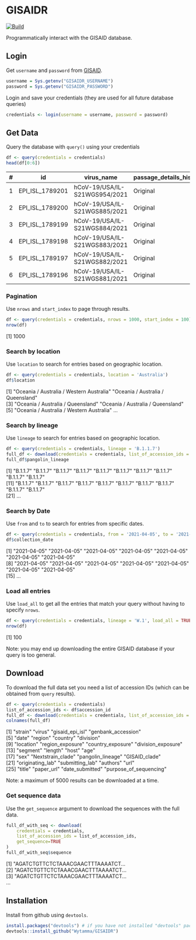 # GISAIDR
[![Build](https://github.com/Wytamma/GISAIDR/actions/workflows/r.yml/badge.svg)](https://github.com/Wytamma/GISAIDR/actions/workflows/r.yml)

Programmatically interact with the GISAID database.

## Login 

Get `username` and `password` from [GISAID](https://www.epicov.org/).
```R
username = Sys.getenv("GISAIDR_USERNAME")
password = Sys.getenv("GISAIDR_PASSWORD")
```

Login and save your credentials (they are used for all future database queries)
```R
credentials <- login(username = username, password = password)
```

## Get Data

Query the database with `query()` using your credentials

```R
df <- query(credentials = credentials)
head(df[0:6])
```
|#     |id             |virus_name                            |passage_details_history|accession_id   |collection_date|submission_date|
|------|---------------|--------------------------------------|-----------------------|---------------|---------------|---------------|
|1     |EPI_ISL_1789201|hCoV-19/USA/IL-S21WGS954/2021         |Original               |EPI_ISL_1789201|2021-04-16     |2021-04-29     |
|2     |EPI_ISL_1789200|hCoV-19/USA/IL-S21WGS885/2021         |Original               |EPI_ISL_1789200|2021-04-02     |2021-04-29     |
|3     |EPI_ISL_1789199|hCoV-19/USA/IL-S21WGS884/2021         |Original               |EPI_ISL_1789199|2021-04-12     |2021-04-29     |
|4     |EPI_ISL_1789198|hCoV-19/USA/IL-S21WGS883/2021         |Original               |EPI_ISL_1789198|2021-04-14     |2021-04-29     |
|5     |EPI_ISL_1789197|hCoV-19/USA/IL-S21WGS882/2021         |Original               |EPI_ISL_1789197|2021-04-15     |2021-04-29     |
|6     |EPI_ISL_1789196|hCoV-19/USA/IL-S21WGS881/2021         |Original               |EPI_ISL_1789196|2021-04-13     |2021-04-29     |

### Pagination 

Use `nrows` and `start_index` to page through results.

```R
df <- query(credentials = credentials, nrows = 1000, start_index = 100)
nrow(df)
```
[1] 1000

### Search by location

Use `location` to search for entries based on geographic location. 

```R
df <- query(credentials = credentials, location = 'Australia')
df$location
```
[1] "Oceania / Australia / Western Australia" "Oceania / Australia / Queensland"       
[3] "Oceania / Australia / Queensland"        "Oceania / Australia / Queensland"       
[5] "Oceania / Australia / Western Australia"  ...     

### Search by lineage

Use `lineage` to search for entries based on geographic location. 

```R
df <- query(credentials = credentials, lineage = 'B.1.1.7')
full_df <- download(credentials = credentials, list_of_accession_ids = df$accession_id)  # see below for download() info.
full_df$pangolin_lineage
```
[1] "B.1.1.7" "B.1.1.7" "B.1.1.7" "B.1.1.7" "B.1.1.7" "B.1.1.7" "B.1.1.7" "B.1.1.7" "B.1.1.7" "B.1.1.7"  
[11] "B.1.1.7" "B.1.1.7" "B.1.1.7" "B.1.1.7" "B.1.1.7" "B.1.1.7" "B.1.1.7" "B.1.1.7" "B.1.1.7" "B.1.1.7"  
[21] ...   

### Search by Date

Use `from` and `to` to search for entries from specific dates.

```R
df <- query(credentials = credentials, from = '2021-04-05', to = '2021-04-05')
df$collection_date
```
[1] "2021-04-05" "2021-04-05" "2021-04-05" "2021-04-05" "2021-04-05" "2021-04-05" "2021-04-05"  
[8] "2021-04-05" "2021-04-05" "2021-04-05" "2021-04-05" "2021-04-05" "2021-04-05" "2021-04-05"  
[15] ...  

### Load all entries

Use `load_all` to get all the entries that match your query without having to specify `nrows`. 
```R
df <- query(credentials = credentials, lineage = 'W.1', load_all = TRUE)
nrow(df)
```
[1] 100

Note: you may end up downloading the entire GISAID database if your query is too general.  

## Download

To download the full data set you need a list of accession IDs (which can be obtained from `query` results).

```R
df <- query(credentials = credentials)
list_of_accession_ids <- df$accession_id
full_df <- download(credentials = credentials, list_of_accession_ids = list_of_accession_ids)
colnames(full_df)
```
[1] "strain"                "virus"              "gisaid_epi_isl"        "genbank_accession"    
[5] "date"                  "region"                "country"               "division"             
[9] "location"              "region_exposure"       "country_exposure"      "division_exposure"    
[13] "segment"               "length"                "host"                  "age"                  
[17] "sex"                   "Nextstrain_clade"      "pangolin_lineage"      "GISAID_clade"         
[21] "originating_lab"       "submitting_lab"        "authors"               "url"                  
[25] "title"                 "paper_url"             "date_submitted"        "purpose_of_sequencing"

Note: a maximum of 5000 results can be downloaded at a time. 

### Get sequence data 

Use the `get_sequence` argument to download the sequences with the full data.

```R
full_df_with_seq <- download(
    credentials = credentials, 
    list_of_accession_ids = list_of_accession_ids, 
    get_sequence=TRUE
)
full_df_with_seq$sequence
```
[1] "AGATCTGTTCTCTAAACGAACTTTAAAATCT...  
[2] "AGATCTGTTCTCTAAACGAACTTTAAAATCT...  
[3] "AGATCTGTTCTCTAAACGAACTTTAAAATCT...  
...

## Installation

Install from github using `devtools`.

```R
install.packages("devtools") # if you have not installed "devtools" package
devtools::install_github("Wytamma/GISAIDR")
```
